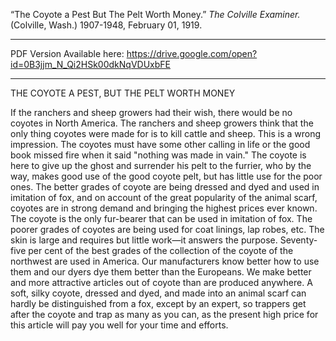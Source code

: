 “The Coyote a Pest But The Pelt Worth Money.” *The Colville Examiner.* (Colville, Wash.) 1907-1948, February 01, 1919.
***
PDF Version Available here: https://drive.google.com/open?id=0B3jjm_N_Qi2HSk00dkNqVDUxbFE
***
THE COYOTE A PEST, BUT THE PELT WORTH MONEY

If the ranchers and sheep growers had their wish, there would be no coyotes in North America. The ranchers and sheep growers think that the only thing coyotes were made for is to kill cattle and sheep. This is a wrong impression. The coyotes must have some other calling in life or the good book missed fire when it said "nothing was made in vain." The coyote is here to give up the ghost and surrender his pelt to the furrier, who by the way, makes good use of the good coyote pelt, but has little use for the poor ones. The better grades of coyote are being dressed and dyed and used in imitation of fox, and on account of the great popularity of the animal scarf, coyotes are in strong demand and bringing the highest prices ever known. The coyote is the only fur-bearer that can be used in imitation of fox. The poorer grades of coyotes are being used for coat linings, lap robes, etc. The skin is large and requires but little work—it answers the purpose. Seventy-five per cent of the best grades of the collection of the coyote of the northwest are used in America. Our manufacturers know better how to use them and our dyers dye them better than the Europeans. We make better and more attractive articles out of coyote than are produced anywhere. A soft, silky coyote, dressed and dyed, and made into an animal scarf can hardly be distinguished from a fox, except by an expert, so trappers get after the coyote and trap as many as you can, as the present high price for this article will pay you well for your time and efforts.

